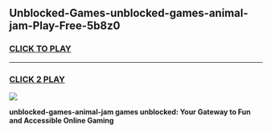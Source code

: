 
## Unblocked-Games-unblocked-games-animal-jam-Play-Free-5b8z0
<h3>
<a href="https://premium76.site?title=unblocked-games-animal-jam&ref=21A">CLICK TO PLAY</a></h3>
<hr>

<h3>
<a href="https://premium76.site?title=unblocked-games-animal-jam&ref=21A">CLICK 2 PLAY</a>
  
</h3>

<a href="https://premium76.site?title=unblocked-games-animal-jam&ref=21A"><img src="https://clearcache.store/games.png"></a>


**unblocked-games-animal-jam games unblocked: Your Gateway to Fun and Accessible Online Gaming**
